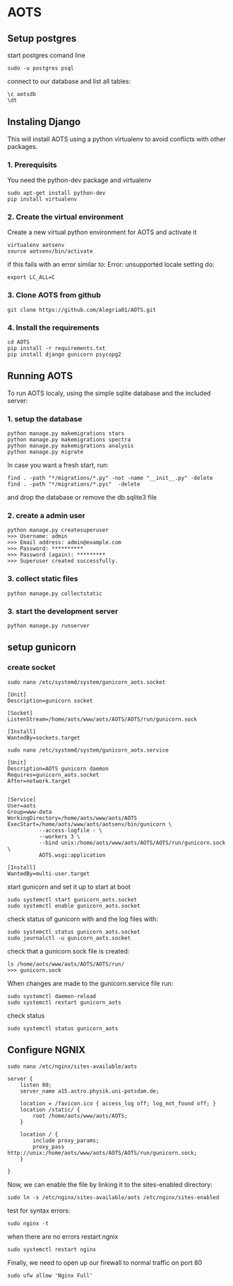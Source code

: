 
# AOTS

## Setup postgres

start postgres comand line
```
sudo -u postgres psql
```

connect to our database and list all tables:
```
\c aotsdb
\dt
```

## Instaling Django

This will install AOTS using a python virtualenv to avoid conflicts with other packages.

### 1. Prerequisits

You need the python-dev package and virtualenv
```
sudo apt-get install python-dev
pip install virtualenv
```

### 2. Create the virtual environment

Create a new virtual python environment for AOTS and activate it
```
virtualenv aotsenv
source aotsenv/bin/activate
```

if this fails with an error similar to: Error: unsupported locale setting
do:
```
export LC_ALL=C
```

### 3. Clone AOTS from github
```
git clone https://github.com/Alegria01/AOTS.git
```

### 4. Install the requirements
```
cd AOTS
pip install -r requirements.txt
pip install django gunicorn psycopg2
```

## Running AOTS

To run AOTS localy, using the simple sqlite database and the included server:

### 1. setup the database
```
python manage.py makemigrations stars
python manage.py makemigrations spectra
python manage.py makemigrations analysis
python manage.py migrate
```

In case you want a fresh start, run:

```
find . -path "*/migrations/*.py" -not -name "__init__.py" -delete
find . -path "*/migrations/*.pyc"  -delete
```
and drop the database or remove the db.sqlite3 file

### 2. create a admin user
```
python manage.py createsuperuser
>>> Username: admin
>>> Email address: admin@example.com
>>> Password: **********
>>> Password (again): *********
>>> Superuser created successfully.
```

### 3. collect static files
```
python manage.py collectstatic
```

### 3. start the development server
```
python manage.py runserver
```

## setup gunicorn

### create socket

```
sudo nano /etc/systemd/system/gunicorn_aots.socket
```

```
[Unit]
Description=gunicorn socket

[Socket]
ListenStream=/home/aots/www/aots/AOTS/AOTS/run/gunicorn.sock

[Install]
WantedBy=sockets.target
```

```
sudo nano /etc/systemd/system/gunicorn_aots.service
```

```
[Unit]
Description=AOTS gunicorn daemon
Requires=gunicorn_aots.socket
After=network.target


[Service]
User=aots
Group=www-data
WorkingDirectory=/home/aots/www/aots/AOTS
ExecStart=/home/aots/www/aots/aotsenv/bin/gunicorn \
          --access-logfile - \
          --workers 3 \
          --bind unix:/home/aots/www/aots/AOTS/AOTS/run/gunicorn.sock \
          AOTS.wsgi:application

[Install]
WantedBy=multi-user.target
```

start gunicorn and set it up to start at boot
```
sudo systemctl start gunicorn_aots.socket
sudo systemctl enable gunicorn_aots.socket
```

check status of gunicorn with and the log files with:
```
sudo systemctl status gunicorn_aots.socket
sudo journalctl -u gunicorn_aots.socket
```
check that a gunicorn.sock file is created:
```
ls /home/aots/www/aots/AOTS/AOTS/run/
>>> gunicorn.sock
```

When changes are made to the gunicorn.service file run:
```
sudo systemctl daemon-reload
sudo systemctl restart gunicorn_aots
```

check status
```
sudo systemctl status gunicorn_aots
```

## Configure NGNIX

```
sudo nano /etc/nginx/sites-available/aots
```

```
server {
    listen 80;
    server_name a15.astro.physik.uni-potsdam.de;

    location = /favicon.ico { access_log off; log_not_found off; }
    location /static/ {
        root /home/aots/www/aots/AOTS;
    }

    location / {
        include proxy_params;
        proxy_pass http://unix:/home/aots/www/aots/AOTS/AOTS/run/gunicorn.sock;
    }

}
```

Now, we can enable the file by linking it to the sites-enabled directory:
```
sudo ln -s /etc/nginx/sites-available/aots /etc/nginx/sites-enabled
```

test for syntax errors:
```
sudo nginx -t
```

when there are no errors restart ngnix
```
sudo systemctl restart nginx
```

Finally, we need to open up our firewall to normal traffic on port 80
```
sudo ufw allow 'Nginx Full'
```
